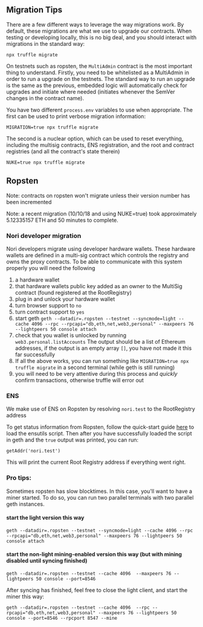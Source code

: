 ## Migration Tips

There are a few different ways to leverage the way migrations work. By default, these migrations are what we use to upgrade our contracts. When testing or developing locally, this is no big deal, and you should interact with migrations in the standard way:

```
npx truffle migrate
```

On testnets such as ropsten, the `MultiAdmin` contract is the most important thing to understand. Firstly, you need to be whitelisted as a MultiAdmin in order to run a upgrade on the testnets. The standard way to run an upgrade is the same as the previous, embedded logic will automatically check for upgrades and initiate where needed (initiates whenever the SemVer changes in the contract name).

You have two different `process.env` variables to use when appropriate. The first can be used to print verbose migration information:

```
MIGRATION=true npx truffle migrate
```

The second is a nuclear option, which can be used to reset everything, including the multisig contracts, ENS registration, and the root and contract registries (and all the contract's state therein)

```
NUKE=true npx truffle migrate
```

## Ropsten

Note: contracts on ropsten won't migrate unless their version number has been incremented

Note: a recent migration (10/10/18 and using NUKE=true) took approximately 5.12335157 ETH and 50 minutes to complete.

### Nori developer migration

Nori developers migrate using developer hardware wallets. These hardware wallets are defined in a multi-sig contract which controls the registry and owns the proxy contracts. To be able to communicate with this system properly you will need the following

1. a hardware wallet
2. that hardware wallets public key added as an owner to the MultiSig contract (found registered at the RootRegistry)
3. plug in and unlock your hardware wallet
4. turn browser support to `no`
5. turn contract support to `yes`
6. start geth `geth --datadir=.ropsten --testnet --syncmode=light --cache 4096 --rpc --rpcapi="db,eth,net,web3,personal" --maxpeers 76 --lightpeers 50 console attach`
7. check that you wallet is unlocked by running `web3.personal.listAccounts` The output should be a list of Ethereum addresses, if the output is an empty array `[]`, you have not made it this far successfully
8. If all the above works, you can run something like `MIGRATION=true npx truffle migrate` in a second terminal (while geth is still running)
9. you will need to be very attentive during this process and _quickly_ confirm transactions, otherwise truffle will error out

### ENS

We make use of ENS on Ropsten by resolving `nori.test` to the RootRegistry address

To get status information from Ropsten, follow the quick-start guide [here](http://docs.ens.domains/en/latest/quickstart.html) to load the ensutils script. Then after you have successfully loaded the script in geth and the `true` output was printed, you can run:

```
getAddr('nori.test')
```

This will print the current Root Registry address if everything went right.

### Pro tips:

Sometimes ropsten has slow blocktimes. In this case, you'll want to have a miner started. To do so, you can run two parallel terminals with two parallel geth instances.

#### start the light version this way

```
geth --datadir=.ropsten --testnet --syncmode=light --cache 4096 --rpc --rpcapi="db,eth,net,web3,personal" --maxpeers 76 --lightpeers 50 console attach
```

#### start the non-light mining-enabled version this way (but with mining disabled until syncing finished)

```
geth --datadir=.ropsten --testnet --cache 4096  --maxpeers 76 --lightpeers 50 console --port=8546
```

After syncing has finished, feel free to close the light client, and start the miner this way:

```
geth --datadir=.ropsten --testnet --cache 4096  --rpc --rpcapi="db,eth,net,web3,personal" --maxpeers 76 --lightpeers 50 console --port=8546 --rpcport 8547 --mine
```
